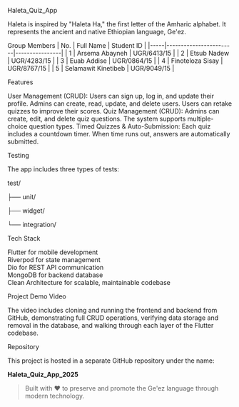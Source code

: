 Haleta_Quiz_App

Haleta is inspired by "Haleta Ha," the first letter of the Amharic alphabet. It represents the ancient and native Ethiopian language, Ge'ez.

Group Members
| No. | Full Name              | Student ID     |
|-----|------------------------|----------------|
| 1   | Arsema Abayneh         | UGR/6413/15    |
| 2   | Etsub Nadew            | UGR/4283/15    |
| 3   | Euab Addise            | UGR/0864/15    |
| 4   | Finoteloza Sisay       | UGR/8767/15    |
| 5   | Selamawit Kinetibeb    | UGR/9049/15    |

Features

User Management (CRUD): Users can sign up, log in, and update their profile. Admins can create, read, update, and delete users. Users can retake quizzes to improve their scores.
Quiz Management (CRUD): Admins can create, edit, and delete quiz questions. The system supports multiple-choice question types.
Timed Quizzes & Auto-Submission: Each quiz includes a countdown timer. When time runs out, answers are automatically submitted.

Testing

The app includes three types of tests:

test/

├── unit/ 

├── widget/ 

└── integration/ 


 Tech Stack

Flutter for mobile development  
Riverpod for state management  
Dio for REST API communication  
MongoDB for backend database  
Clean Architecture for scalable, maintainable codebase

 Project Demo Video

The video includes cloning and running the frontend and backend from GitHub, demonstrating full CRUD operations, verifying data storage and removal in the database, and walking through each layer of the Flutter codebase.

 Repository

This project is hosted in a separate GitHub repository under the name:

**Haleta_Quiz_App_2025**

> Built with ❤️ to preserve and promote the Ge'ez language through modern technology.
